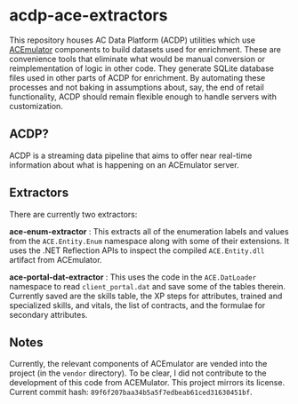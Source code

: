 # acdp-ace-extractors

This repository houses AC Data Platform (ACDP) utilities which use
[ACEmulator](https://github.com/ACEmulator/ACE) components to build
datasets used for enrichment. These are convenience tools that eliminate
what would be manual conversion or reimplementation of logic in other code.
They generate SQLite database files used in other parts of ACDP for enrichment.
By automating these processes and not baking in assumptions about, say, the
end of retail functionality, ACDP should remain flexible enough to handle
servers with customization.

## ACDP?

ACDP is a streaming data pipeline that aims to offer near real-time
information about what is happening on an ACEmulator server.

## Extractors

There are currently two extractors:

**ace-enum-extractor**
: This extracts all of the enumeration labels and values from the
  `ACE.Entity.Enum` namespace along with some of their extensions.
  It uses the .NET Reflection APIs to inspect the compiled
  `ACE.Entity.dll` artifact from ACEmulator.

**ace-portal-dat-extractor**
: This uses the code in the `ACE.DatLoader` namespace to read
  `client_portal.dat` and save some of the tables therein. Currently saved
  are the skills table, the XP steps for attributes, trained and specialized
  skills, and vitals, the list of contracts, and the formulae for secondary
  attributes.

## Notes

Currently, the relevant components of ACEmulator are vended into the project
(in the `vendor` directory). To be clear, I did not contribute to the
development of this code from ACEMulator. This project mirrors its
license. Current commit hash: `89f6f207baa34b5a5f7edbeab61ced31630451bf`.